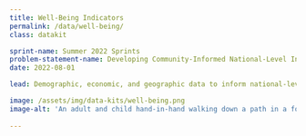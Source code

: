 ```yaml
---
title: Well-Being Indicators
permalink: /data/well-being/
class: datakit

sprint-name: Summer 2022 Sprints
problem-statement-name: Developing Community-Informed National-Level Indicators of Well-Being
date: 2022-08-01

lead: Demographic, economic, and geographic data to inform national-level indicators of well-being

image: /assets/img/data-kits/well-being.png
image-alt: 'An adult and child hand-in-hand walking down a path in a forest that is backlit by the sun'
  
---
```

